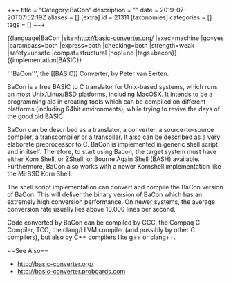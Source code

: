 +++
title = "Category:BaCon"
description = ""
date = 2019-07-20T07:52:19Z
aliases = []
[extra]
id = 21311
[taxonomies]
categories = []
tags = []
+++

{{language|BaCon
|site=http://basic-converter.org/
|exec=machine
|gc=yes
|parampass=both
|express=both
|checking=both
|strength=weak
|safety=unsafe
|compat=structural
|hopl=no
|tags=bacon}}
{{implementation|BASIC}}

'''BaCon''', the [[BASIC]] Converter, by Peter van Eerten.

BaCon is a free BASIC to C translator for Unix-based systems, which runs on most Unix/Linux/BSD platforms, including MacOSX. It intends to be a programming aid in creating tools which can be compiled on different platforms (including 64bit environments), while trying to revive the days of the good old BASIC.

BaCon can be described as a translator, a converter, a source-to-source compiler, a transcompiler or a transpiler. It also can be described as a very elaborate preprocessor to C. BaCon is implemented in generic shell script and in itself. Therefore, to start using Bacon, the target system must have either Korn Shell, or ZShell, or Bourne Again Shell (BASH) available. Furthermore, BaCon also works with a newer Kornshell implementation like the MirBSD Korn Shell.

The shell script implementation can convert and compile the BaCon version of BaCon. This will deliver the binary version of BaCon which has an extremely high conversion performance. On newer systems, the average conversion rate usually lies above 10.000 lines per second.

Code converted by BaCon can be compiled by GCC, the Compaq C Compiler, TCC, the clang/LLVM compiler (and possibly by other C compilers), but also by C++ compilers like g++ or clang++. 

==See Also==
* http://basic-converter.org/
* http://basic-converter.proboards.com
